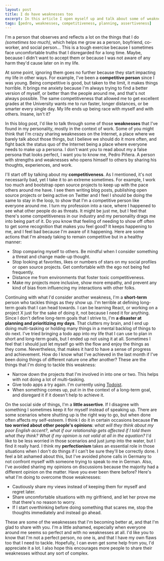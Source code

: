 ```yaml
---
layout: post
title: I do have weaknesses too
excerpt: In this article I open myself up and talk about some of weaknesses that have been with me for a long time and that I'm currently trying to overcome.
tags: [pedro, weaknesses, competitiveness, planning, assertiveness]
---
```


I'm a person that observes and reflects a lot on the things that I do *(sometimes too much)*, which helps me grow as a person, boyfriend, co-worker, and social person... This is a tough exercise because I sometimes face uncomfortable truths that I disregarded for a long time. Maybe, because I didn't want to accept them or because I was not aware of any harm they'd cause later on in my life. 

At some point, ignoring them goes no further because they start impacting my life in other ways. For example, I've been a **competitive person** since I was young. Being competitive is good, but taken to the limit, it makes things horrible. It brings me anxiety because I'm always trying to find a better version of myself, or better than the people around me, and that's not always possible. The same competitiveness that allowed me to get excellent grades at the University wants me to run faster, longer distances, or be smarter every single day. My life ends up being race with myself and with others. Insane, isn't it?

In this blog post, I'd like to talk through some of those **weaknesses** that I've found in my personality, mostly in the context of work. Some of you might think that I'm crazy sharing weaknesses on the Internet, a place where we barely talk about those things, but I believe we should do it more often, and fight back the status quo of the Internet being a place where everyone needs to make up a persona. I don't want you to read about my a false persona that looks perfect, I want you to know me, Pedro Piñera. A person with strengths and weaknesses who opens himself to others by sharing his thoughts, experiences, and work.

I'll start off by talking about my **competitiveness**. As I mentioned, it's not necessarily bad, yet I take it to an extreme sometimes. For example, I work too much and bootstrap open source projects to keep up with the pace others around me have. I see them writing blog posts, publishing open source projects or being active on Twitter and I feel I should be doing the same to stay in the loop, to show that I'm a competitive person like everyone around me. I turn my profession into a race, where I happened to see what other people do as threats. It might be just me, but I feel that there's some competitiveness in our industry and my personality drags me into being part of it. Do you know that feeling of needing to show off often to get some recognition that makes you feel good? It keeps happening to me, and I feel bad because I'm aware of it happening. Here are some actions that I'm already taking to remain competitive but in a healthy manner:

- Stop comparing myself to others. Be mindful when I consider something a threat and change made-up thought.
- Stop looking at favorites, likes or numbers of stars on my social profiles or open source projects. Get comfortable with the ego not being fed frequently.
- Distance me from environments that foster toxic competitiveness. 
- Make my projects more inclusive, show more empathy, and prevent any kind of bias from influencing my interactions with other folks.

Continuing with what I'd consider another weakness, I'm a **short-term** person who tackles things as they show up. I'm terrible at defining long-term goals that I can head towards. I can be learning React, or working on a project X just for the sake of doing it, not because I need it for anything. Since I don't define long-term goals that I strive to, I'm **a disaster at planning and prioritizing my days**. That clutters my brain, and I end up doing multi-tasking or holding many things in a mental backlog of things to do next. I've tried bringing a todo app into my life that I can use to plan in short and long-term  goals, but I ended up not using it at all. Sometimes I feel that I should just let myself go with the flow and enjoy the things as they come. Nevertheless, that makes it hard to have a sense of progress and achievement. How do I know what I've achieved in the last month if I've been doing things of different nature one after another? These are the things that I'm doing to tackle this weakness:

- Narrow down the projects that I'm involved in into one or two. This helps with not doing a lot of multi-tasking.
- Give todo apps a try again. I'm currently using [Todoist](https://todoist.com).
- When something comes up, put in in the context of a long-term goal, and disregard it if it doesn't help to achieve it.

On the social side of things, I'm a **little assertive**. If I disagree with something I sometimes keep it for myself instead of speaking up. There are some scenarios where shutting up is the right way to go, but when done often affects my self-esteem. I think I do it in certain occasions because **I'm too worried about other people's opinions**: *what will they think about my poor English accent?*, *what if our relationship gets affected if I told them what they think?* *What if my opinion is not valid at all in the equation?* I'd like to be less worried in those scenarios and just jump into the water, but I find it really hard. I think my **perfectionism** takes an essential role in those situations when I don't do things if I can't be sure they'll be correctly done. I feel a bit ashamed about this, but I've avoided phone calls in Germany to not confront myself with someone trying to speak to me in German. Also, I've avoided sharing my opinions on discussions because the majority had a different opinion on the matter. Have you ever been there before? Here's what I'm doing to overcome those weaknesses:

- Cautiously share my views instead of keeping them for myself and regret later.
- Share uncomfortable situations with my girlfriend, and let her prove me that there's no reason to worry.
- If I start overthinking before doing something that scares me, stop the thoughts immediately and instead go ahead.

These are some of the weaknesses that I'm becoming better at, and that I'm glad to share with you. I'm a little ashamed, especially when everyone around me seems so perfect and with no weaknesses at all. I'd like you to know that I'm not a perfect person, no one is, and that I have my own flaws too that I need to tackle. Hopefully, I can even get some help from you, I'd appreciate it a lot. I also hope this encourages more people to share their weaknesses without any sort of complex.